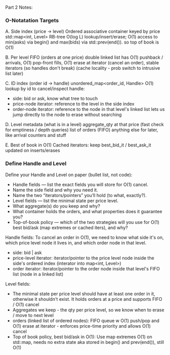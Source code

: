 Part 2 Notes:

### O-Notatation Targets
A. Side index (price -> level)
Ordered associative container keyed by price
std::map<int, Level> RB-tree
O(log L) lookup/insert/erase; O(1) access to min(asks) via begin() and max(bids) via std::prev(end()).
so top of book is O(1)

B. Per level FIFO (orders at one price)
double linked list
has O(1) pushback / arrivals, O(1) pop-front fills, O(1) erase at iterator (cancel an order), stable iterators (so handles don't break)
(cache locality - prob switch to intrusive list later)

C. ID index (order id -> handle)
unordered_map<order_id, Handle>
O(1) lookup by id to cancel/inspect
handle: 
- side: bid or ask, know what tree to touch
- price-node iterator: reference to the level in the side index
- order-node iterator: reference to the node in that level's linked list
lets us jump directly to the node to erase without searching

D. Level metadata (what is in a level)
aggregate_qty at that price (fast check for emptiness / depth queries)
list of orders (FIFO)
anything else for later, like arrival counters and stuff

E. Best of book in O(1)
Cached iterators: keep best_bid_it / best_ask_it updated on inserts/erases

### Define Handle and Level
Define your Handle and Level on paper (bullet list, not code):
- Handle fields — list the exact fields you will store for O(1) cancel.
- Name the side field and why you need it.
- Name the two “iterators/pointers” you’ll hold (to what, exactly?).
- Level fields — list the minimal state per price level.
- What aggregate(s) do you keep and why?
- What container holds the orders, and what properties does it guarantee you?
- Top-of-book policy — which of the two strategies will you use for O(1) best bid/ask (map extremes or cached iters), and why?

Handle fields:
To cancel an order in O(1), we need to know what side it's on, which price level node it lives in, and which order node in that level.
- side: bid | ask
- price-level iterator: iterator/pointer to the price level node inside the side's ordered index (interator into map<int, Level>)
- order iterator: iterator/pointer to the order node inside that level's FIFO list (node in a linked list)

Level fields:
- The minimal state per price level should have at least one order in it, otherwise it shouldn't exist. It holds orders at a price and supports FIFO / O(1) cancel
- Aggregates we keep - the qty per price level, so we know when to erase / move to next level
- orders (linked list of ordered nodes): FIFO queue w O(1) push/pop and O(1) erase at iterator - enforces price-time priority and allows O(1) cancel
- Top of book policy, best bid/ask in O(1):
Use map extremes
O(1) on std::map, needs no extra state
aka stored in begin() and prev(end()), still O(1)